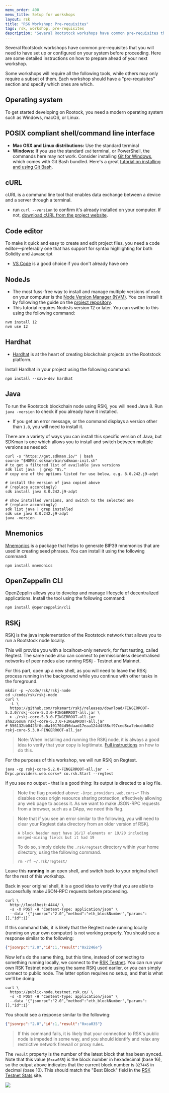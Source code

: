 ```yaml
---
menu_order: 400
menu_title: Setup for workshops
layout: rsk
title: "RSK Workshop: Pre-requisites"
tags: rsk, workshop, pre-requisites
description: "Several Rootstock workshops have common pre-requisites that you will need to have set up or configured on your system before proceeding. Here are some detailed instructions on how to prepare ahead of your next workshop."
---
```

Several Rootstock workshops have common pre-requisites that you will need to have set up or configured on your system before proceeding. Here are some detailed instructions on how to prepare ahead of your next workshop.

Some workshops will require all the following tools, while others may only require a subset of them.
Each workshop should have a "pre-requisites" section and specify which ones are which.

## Operating system

To get started developing on Rootock, you need a modern operating system such as Windows, macOS, or Linux.


## POSIX compliant shell/command line interface

- **Mac OSX and Linux distributions:** Use the standard terminal
- **Windows:** If you use the standard `cmd` terminal, or PowerShell, the commands here may not work. Consider installing [Git for Windows](https://gitforwindows.org/), which comes with Git Bash bundled. Here's a great [tutorial on installing and using Git Bash](https://www.atlassian.com/git/tutorials/git-bash).


## cURL

cURL is a command line tool that enables data exchange between a device and a server through a terminal.
- run `curl --version` to confirm it's already installed on your computer. If not, [download cURL from the project website](https://curl.haxx.se/download.html).

## Code editor

To make it quick and easy to create and edit project files, you need a code editor—preferably one that has support for syntax highlighting for both Solidity and Javascript
- [VS Code](https://code.visualstudio.com) is a good choice if you don't already have one


## NodeJs

- The most fuss-free way to install and manage multiple versions of `node` on your computer is the [Node Version Manager (NVM)](https://github.com/nvm-sh/nvm). You can install it by following the guide on the [project repository](https://github.com/nvm-sh/nvm?tab=readme-ov-file#installing-and-updating).
- This tutorial requires NodeJs version 12 or later. You can swithc to this using the following command:

```shell
nvm install 12
nvm use 12
```

## Hardhat

- [Hardhat](https://hardhat.org/hardhat-runner/docs/getting-started) is at the heart of creating blockchain projects on the Rootstock platform.

Install Hardhat in your project using the following command:

```shell
npm install --save-dev hardhat
```

## Java

To run the Rootstock blockchain node using RSKj, you will need Java 8. Run `java -version` to check if you already have it installed.
- If you get an error message, or the command displays a version other than `1.8`, you will need to install it.

There are a variety of ways you can install this specific version of Java, but SDKman is one which allows you to install and switch between multiple versions as needed:

```shell
curl -s "https://get.sdkman.io/" | bash
source "$HOME/.sdkman/bin/sdkman-init.sh"
# to get a filtered list of available java versions
sdk list java  | grep "8\."
# copy one of the options listed for use below, e.g. 8.0.242.j9-adpt

# install the version of java copied above
# (replace accordingly)
sdk install java 8.0.242.j9-adpt

# show installed versions, and switch to the selected one
# (replace accordingly)
sdk list java | grep installed
sdk use java 8.0.242.j9-adpt
java -version

```

## Mnemonics

[Mnemonics](https://www.npmjs.com/package/mnemonics) is a package that helps to generate BIP39 mnemonics that are used in creating seed phrases.
You can install it using the following command:

```shell
npm install mnemonics
```

## OpenZeppelin CLI

OpenZepplin allows you to develop and manage lifecycle of decentralized applications.
Install the tool using the following command:

```shell
npm install @openzeppelin/cli
```

## RSKj

RSKj is the java implementation of the Rootstock network that allows you to run a Rootstock node locally.

This will provide you with a localhost-only network, for fast testing, called Regtest.
The same node also can connect to permissionless decentralised networks of peer nodes also running RSKj - Testnet and Mainnet.

For this part, open up a new shell, as you will need to leave the RSKj process running in the background while you continue with other tasks in the foreground.

```shell
mkdir -p ~/code/rsk/rskj-node
cd ~/code/rsk/rskj-node
curl \
  -L \
  https://github.com/rsksmart/rskj/releases/download/FINGERROOT-5.3.0/rskj-core-5.3.0-FINGERROOT-all.jar \
  > ./rskj-core-5.3.0-FINGERROOT-all.jar
sha256sum rskj-core-5.3.0-FINGERROOT-all.jar
# 556132bb0423f0ca0a101704d56daad17eaa124d4f88cf97ced8ca7ebcddb0b2 rskj-core-5.3.0-FINGERROOT-all.jar
```

> Note: When installing and running the RSKj node, it is always a good idea to verify that your copy is legitimate.
> [Full instructions](https://developers.rsk.co/rsk/node/contribute/verify/ "Verify authenticity of RskJ source code and its binary dependencies") on how to do this.

For the purposes of this workshop, we will run RSKj on Regtest.

```shell
java -cp rskj-core-5.2.0-FINGERROOT-all.jar  -Drpc.providers.web.cors=* co.rsk.Start --regtest
```

If you see no output - that is a good thing:
Its output is directed to a log file.

> Note the flag provided above: `-Drpc.providers.web.cors=*`
> This disables cross origin resource sharing protection, effectively allowing any web page to access it.
> As we want to make JSON-RPC requests from a browser, such as a DApp, we need this flag.

> Note that if you see an error similar to the following, you will need to clear your Regtest data directory from an older version of RSKj.
>
> ```
> A block header must have 16/17 elements or 19/20 including merged-mining fields but it had 19
> ```
>
> To do so, simply delete the `.rsk/regtest` directory within your home directory, using the following command.
>
> ```shell
> rm -rf ~/.rsk/regtest/
> ```

Leave this **running** in an open shell, and switch back to your original shell for the rest of this workshop.

Back in your original shell, it is a good idea to verify that you are able to successfully make JSON-RPC requests before proceeding.

```shell
curl \
  http://localhost:4444/ \
  -s -X POST -H "Content-Type: application/json" \
  --data '{"jsonrpc":"2.0","method":"eth_blockNumber","params":[],"id":1}'
```

If this command fails, it is likely that the Regtest node running locally (running on your own computer) is not working properly.
You should see a response similar to the following:

```json
{"jsonrpc":"2.0","id":1,"result":"0x2246e"}
```

Now let's do the same thing, but this time, instead of connecting to something running locally, we connect to the [RSK Testnet](https://stats.testnet.rsk.co/).
You can run your own RSK Testnet node using the same RSKj used earlier, or you can simply connect to public node.
The latter option requires no setup, and that is what we'll be doing:

```shell
curl \
  https://public-node.testnet.rsk.co/ \
  -s -X POST -H "Content-Type: application/json" \
  --data '{"jsonrpc":"2.0","method":"eth_blockNumber","params":[],"id":1}'
```

You should see a response similar to the following:

```json
{"jsonrpc":"2.0","id":1,"result":"0xca035"}
```

> If this command fails, it is likely that your connection to RSK's public node is impeded in some way, and you should identify and relax any restrictive network firewall or proxy rules.

The `result` property is the number of the latest block that has been synced.
Note that this value (`0xca035`) is the block number in hexadecimal (base 16), so the output above indicates that the current block number is `827445` in decimal (base 10).
This should match the "Best Block" field in the [RSK Testnet Stats](https://stats.testnet.rsk.co/) site.

![](img/stats-testnet-block-number.png)
